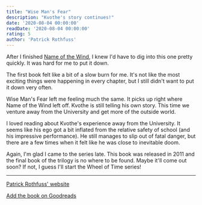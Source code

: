```yaml
---
title: "Wise Man's Fear"
description: "Kvothe's story continues!"
date: '2020-08-04 00:00:00'
readDate: '2020-08-04 00:00:00'
rating: 5
author: 'Patrick Rothfuss'
---
```


After I finished [Name of the Wind](/books/name-of-the-wind), I knew I'd have to dig into this one pretty quickly. It was hard for me to put it down.

The first book felt like a bit of a slow burn for me. It's not like the most exciting things were happening in every chapter, but I still didn't want to put it down very often.

Wise Man's Fear left me feeling much the same. It picks up right where Name of the Wind left off. Kvothe is still telling his own story. This time we venture away from the University and get more of the outside world.

I loved reading about Kvothe's experience away from the University. It seems like his ego got a bit inflated from the relative safety of school (and his impressive performance). He still manages to slip out of fatal danger, but there are a few times when it felt like he was close to inevitable doom.

Again, I'm glad I came to the series late. This book was released in 2011 and the final book of the trilogy is no where to be found. Maybe it'll come out soon? If not, I guess I'll start the Wheel of Time series!

---

<footer>

[Patrick Rothfuss' website](https://www.patrickrothfuss.com)

[Add the book on Goodreads](https://www.goodreads.com/book/show/186074.The_Name_of_the_Wind)

</footer>